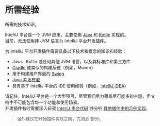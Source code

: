 <!-- Copyright 2000-2024 JetBrains s.r.o. and contributors. Use of this source code is governed by the Apache 2.0 license. -->

# 所需经验

<link-summary>所需的技术知识。</link-summary>

IntelliJ 平台是一个 JVM 应用，主要使用 [Java](https://www.oracle.com/java/) 和 [Kotlin](https://kotlinlang.org) 实现的。  
目前，无法使用非 JVM 语言为 IntelliJ 平台开发插件。

<include from="intellij_platform.md" element-id="pluginAlternatives"/>

为 IntelliJ 平台开发插件需要具备以下技术和概念的知识和经验：

- Java、Kotlin 或任何其他 JVM 语言，以及其标准库和第三方库
- [Gradle](https://gradle.org/) 或类似的构建系统（例如，Maven）
- 用于构建用户界面的 [Swing](https://en.wikipedia.org/wiki/Swing_(Java))
- [Java 并发模型](https://docs.oracle.com/javase/tutorial/essential/concurrency/index.html)
- 具有基于 IntelliJ 平台的 IDE 使用经验（例如，[IntelliJ IDEA](https://www.jetbrains.com/idea/)）

请记住，IntelliJ 平台是一个大型项目，尽管我们尽力覆盖尽可能多的主题，但文档中不可能包含每一个功能和使用场景。  
开发插件有时需要深入研究 [IntelliJ 平台代码](https://github.com/JetBrains/intellij-community) 并分析 [其他插件中的示例实现](https://jb.gg/ipe)。

> 强烈建议在开始插件实现之前，先熟悉 [](explore_api.md) 部分。
